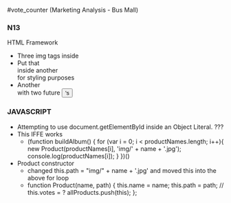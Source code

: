 #vote_counter (Marketing Analysis - Bus Mall)

### N13
HTML Framework
+ Three img tags inside <div>
+ Put that <div> inside another <div> for styling purposes
+ Another <div> with two future <button>'s

### JAVASCRIPT
+ Attempting to use document.getElementById inside an Object Literal. ???
+ This IFFE works
  + (function buildAlbum() {
    for (var i = 0; i < productNames.length; i++){
      new Product(productNames[i], 'img/' + name + '.jpg');
      console.log(productNames[i]);
    }
  })()
+ Product constructor
  + changed this.path = "img/" + name + '.jpg' and moved this into the above for loop
  + function Product(name, path) {
    this.name = name;
    this.path = path;
    // this.votes = ?
    allProducts.push(this);
  };
